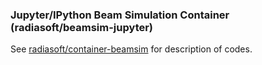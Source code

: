 ### Jupyter/IPython Beam Simulation Container (radiasoft/beamsim-jupyter)
See [radiasoft/container-beamsim](https://github.com/radiasoft/container-beamsim) for
description of codes.
